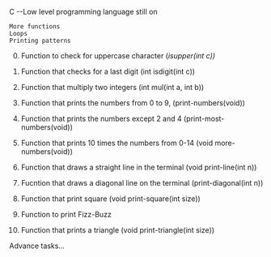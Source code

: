 C --Low level programming language still on

	More functions
	Loops 
	Printing patterns
0) Function to check for uppercase character (_isupper(int c))_

1) Function that checks for a last digit (int isdigit(int c))

2) Function that multiply two integers (int mul(int a, int b))

3) Function that prints the numbers from 0 to 9, (print-numbers(void))

4) Function that prints the numbers except 2 and 4 (print-most-numbers(void)) 

5) Function that prints 10 times the numbers from 0-14 (void more-numbers(void))

6) Function that draws a straight line in the terminal (void print-line(int n))

7) Fucntion that draws a diagonal line on the terminal (print-diagonal(int n))

8) Function that print square (void print-square(int size))

9) Function to print Fizz-Buzz

10) Function that prints a triangle (void print-triangle(int size))

Advance tasks...

